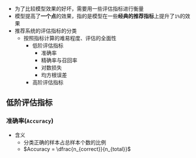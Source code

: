 * 为了比较模型效果的好坏，需要用一些评估指标进行衡量
* 模型提高了**一个点**的效果，指的是模型在一些**经典的推荐指标**上提升了`1%`的效果
* 推荐系统的评估指标的分类
  * 按照指标计算的难易程度、评估的全面性
    * 低阶评估指标
      * 准确率
      * 精确率与召回率
      * 对数损失
      * 均方根误差
    * 高阶评估指标
## 低阶评估指标
### 准确率(`Accuracy`)
* 含义
  * 分类正确的样本占总样本个数的比例
  * $Accuracy = \dfrac{n_{correct}}{n_{total}}$

